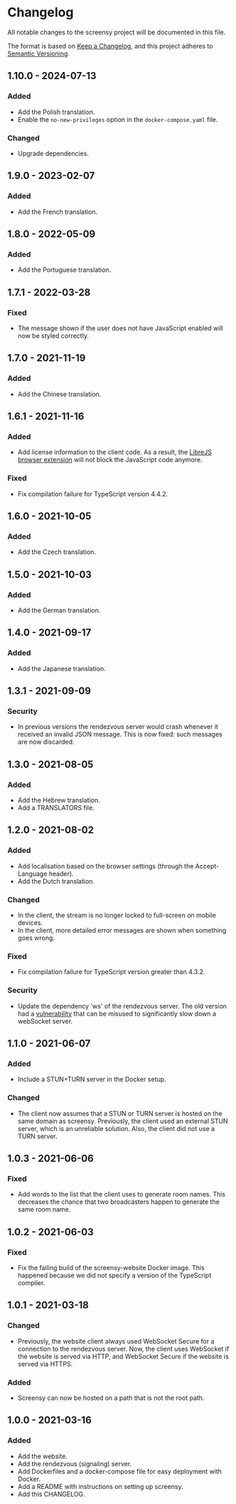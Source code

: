 # Changelog

All notable changes to the screensy project will be documented in this file.

The format is based on [Keep a Changelog], and this project adheres to
[Semantic Versioning].

## 1.10.0 - 2024-07-13

### Added

-   Add the Polish translation.
-   Enable the `no-new-privileges` option in the `docker-compose.yaml` file.

### Changed

-   Upgrade dependencies.

## 1.9.0 - 2023-02-07

### Added

-   Add the French translation.

## 1.8.0 - 2022-05-09

### Added

-   Add the Portuguese translation.

## 1.7.1 - 2022-03-28

### Fixed

-   The message shown if the user does not have JavaScript enabled will now be
    styled correctly.

## 1.7.0 - 2021-11-19

### Added

-   Add the Chinese translation.

## 1.6.1 - 2021-11-16

### Added

-   Add license information to the client code. As a result, the
    [LibreJS browser extension] will not block the JavaScript code anymore.

### Fixed

-   Fix compilation failure for TypeScript version 4.4.2.

## 1.6.0 - 2021-10-05

### Added

-   Add the Czech translation.

## 1.5.0 - 2021-10-03

### Added

-   Add the German translation.

## 1.4.0 - 2021-09-17

### Added

-   Add the Japanese translation.

## 1.3.1 - 2021-09-09

### Security

-   In previous versions the rendezvous server would crash whenever it received an
    invalid JSON message. This is now fixed: such messages are now discarded.

## 1.3.0 - 2021-08-05

### Added

-   Add the Hebrew translation.
-   Add a TRANSLATORS file.

## 1.2.0 - 2021-08-02

### Added

-   Add localisation based on the browser settings (through the Accept-Language
    header).
-   Add the Dutch translation.

### Changed

-   In the client, the stream is no longer locked to full-screen on mobile
    devices.
-   In the client, more detailed error messages are shown when something goes
    wrong.

### Fixed

-   Fix compilation failure for TypeScript version greater than 4.3.2.

### Security

-   Update the dependency 'ws' of the rendezvous server. The old version had a
    [vulnerability] that can be misused to significantly slow down a webSocket
    server.

## 1.1.0 - 2021-06-07

### Added

-   Include a STUN+TURN server in the Docker setup.

### Changed

-   The client now assumes that a STUN or TURN server is hosted on the same domain
    as screensy. Previously, the client used an external STUN server, which is an
    unreliable solution. Also, the client did not use a TURN server.

## 1.0.3 - 2021-06-06

### Fixed

-   Add words to the list that the client uses to generate room names. This
    decreases the chance that two broadcasters happen to generate the same room
    name.

## 1.0.2 - 2021-06-03

### Fixed

-   Fix the failing build of the screensy-website Docker image. This happened
    because we did not specify a version of the TypeScript compiler.

## 1.0.1 - 2021-03-18

### Changed

-   Previously, the website client always used WebSocket Secure for a connection
    to the rendezvous server. Now, the client uses WebSocket if the website is
    served via HTTP, and WebSocket Secure if the website is served via HTTPS.

### Added

-   Screensy can now be hosted on a path that is not the root path.

## 1.0.0 - 2021-03-16

### Added

-   Add the website.
-   Add the rendezvous (signaling) server.
-   Add Dockerfiles and a docker-compose file for easy deployment with Docker.
-   Add a README with instructions on setting up screensy.
-   Add this CHANGELOG.

[keep a changelog]: https://keepachangelog.com/en/1.0.0/
[semantic versioning]: https://semver.org/spec/v2.0.0.html
[librejs browser extension]: https://www.gnu.org/software/librejs/
[vulnerability]: https://www.npmjs.com/advisories/1748
